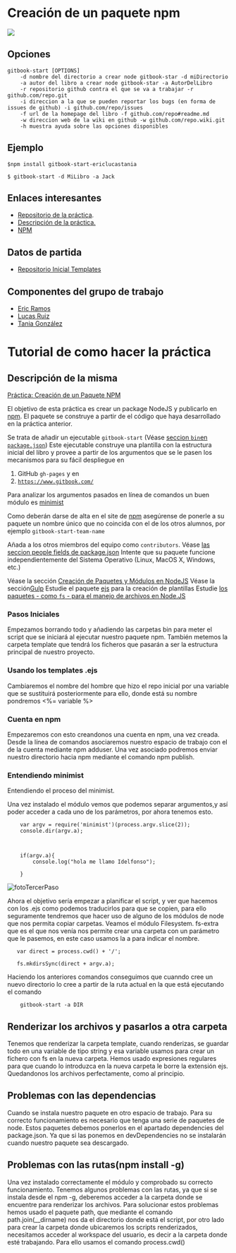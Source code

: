 # Creación de un paquete npm 

![](http://arunoda.me/images/blog/npm-love-github-thumb.png)

## Opciones

    gitbook-start [OPTIONS]
        -d nombre del directorio a crear node gitbook-star -d miDirectorio
        -a autor del libro a crear node gitbook-star -a AutorDelLibro
        -r repositorio github contra el que se va a trabajar -r github.com/repo.git
        -i direccion a la que se pueden reportar los bugs (en forma de issues de github) -i github.com/repo/issues
        -f url de la homepage del libro -f github.com/repo#readme.md
        -w direccion web de la wiki en github -w github.com/repo.wiki.git
        -h muestra ayuda sobre las opciones disponibles


## Ejemplo


```$npm install gitbook-start-ericlucastania```

```$ gitbook-start -d MiLibro -a Jack```



## Enlaces interesantes 
 
* [Repositorio de la práctica](https://github.com/ULL-ESIT-SYTW-1617/creacion-de-paquetes-y-modulos-en-nodejs-ericlucastania.git).
* [Descripción de la práctica.](https://casianorodriguezleon.gitbooks.io/ull-esit-1617/content/practicas/practicanm.html#práctica-creación-de-un-paquete-npm)
* [NPM](https://www.npmjs.com/package/gitbook-start-ericlucastania)

## Datos de partida

* [Repositorio Inicial Templates](https://github.com/enten/gitbook-boilerplate) 

## Componentes del grupo de trabajo

* [Eric Ramos](https://github.com/alu0100786330)
* [Lucas Ruiz](https://github.com/alu0100785265)
* [Tania González](https://github.com/tania77)







# Tutorial de como hacer la práctica

## Descripción de la misma

[Práctica: Creación de un Paquete NPM](https://casianorodriguezleon.gitbooks.io/ull-esit-1617/content/practicas/practicanm.html#práctica-creación-de-un-paquete-npm)



El objetivo de esta práctica es crear un package NodeJS y publicarlo en
[npm](https://www.npmjs.com/). El paquete se construye a partir de el
código que haya desarrollado en la práctica anterior.
    
    
 Se trata de añadir un ejecutable `gitbook-start` (Véase [seccion `bin`en `package.json`](https://docs.npmjs.com/files/package.json#bin))
 Este ejecutable construye una plantilla con la estructura inicial
 del libro y provee a partir de los argumentos que se le pasen los
 mecanismos para su fácil despliegue en 


 1.  GitHub `gh-pages` y en
 2.  [`https://www.gitbook.com/`](https://www.gitbook.com/)
 
 Para analizar los argumentos pasados en línea de comandos un buen
 módulo es [minimist](https://github.com/substack/minimist) 
 
 Como deberán darse de alta en el site de [npm](https://www.npmjs.com/) asegúrense de ponerle a su paquete un
 nombre único que no coincida con el de los otros alumnos, por
 ejemplo `gitbook-start-team-name`
 
 Añada a los otros miembros del equipo como `contributors`. Véase [las seccion people fields de package.json](https://docs.npmjs.com/files/package.json#people-fields-author-contributors)
 Intente que su paquete funcione independientemente del Sistema Operativo (Linux, MacOS X, Windows, etc.)
    
    
 Véase la sección [Creación de Paquetes y Módulos en NodeJS](https://casianorodriguezleon.gitbooks.io/ull-esit-1617/content/apuntes/nodejspackages.html)
 Véase la sección[Gulp](https://casianorodriguezleon.gitbooks.io/ull-esit-1617/content/apuntes/gulp/)
 Estudie el paquete [ejs](https://www.npmjs.com/package/ejs) para la creación de plantillas
 Estudie [los paquetes - como `fs` - para el manejo de archivos en Node.JS](https://casianorodriguezleon.gitbooks.io/ull-esit-1617/content/apuntes/fs.html)




### Pasos Iniciales

Empezamos borrando todo y añadiendo las carpetas bin para meter el script que se iniciará al ejecutar
nuestro paquete npm. También metemos la carpeta template que tendrá los ficheros que pasarán a ser
la estructura principal de nuestro proyecto. 

### Usando los templates .ejs

Cambiaremos el nombre del hombre que hizo el repo inicial por una variable que se sustituirá posteriormente
para ello, donde está su nombre pondremos <%= variable %>


### Cuenta en npm 

Empezaremos con esto creandonos una cuenta en npm, una vez creada. Desde la línea de comandos 
asociaremos nuestro espacio de trabajo con el de la cuenta mediante npm adduser. Una vez asociado 
podremos enviar nuestro directorio hacia npm mediante el comando npm publish.


### Entendiendo minimist

Entendiendo el proceso del minimist. 
    
Una vez instalado el módulo vemos que podemos separar argumentos,y así poder acceder a
cada uno de los parámetros, por ahora tenemos esto.


        var argv = require('minimist')(process.argv.slice(2));
        console.dir(argv.a);
        
        
        
        if(argv.a){
            console.log("hola me llamo Idelfonso");
            
        }

![fotoTercerPaso](https://drive.google.com/open?id=0B1maJox0P5XqcDh2bFlpVS1KQ0E)

Ahora el objetivo sería empezar a planificar el script, y ver que hacemos con los .ejs como podemos 
traducirlos para que se copien, para ello seguramente tendremos que hacer uso de alguno de los módulos
de node que nos permita copiar carpetas. Veamos el módulo Filesystem.
fs-extra que es el que nos venía nos permite crear una carpeta con un parámetro que le pasemos, en
este caso usamos la a para indicar el nombre.

       var direct = process.cwd() + '/';

       fs.mkdirsSync(direct + argv.a);

Haciendo los anteriores comandos conseguimos que cuanndo cree un nuevo directorio
lo cree a partir de la ruta actual en la que está ejecutando el comando

        gitbook-start -a DIR

## Renderizar los archivos y pasarlos a otra carpeta

Tenemos que renderizar la carpeta template, cuando renderizas, 
se guardar todo en una variable de tipo string y esa variable usamos
para crear un fichero con fs en la nueva carpeta. Hemos usado 
expresiones regulares para que cuando lo introduzca en la nueva carpeta le borre la 
extensión ejs. Quedandonos los archivos perfectamente, como al principio.



## Problemas con las dependencias

Cuando se instala nuestro paquete en otro espacio de trabajo. Para su correcto funcionamiento 
es necesario que tenga una serie de paquetes de node. Estos paquetes debemos ponerlos en el 
apartado dependencies del package.json. Ya que si las ponemos en devDependencies no se instalarán 
cuando nuestro paquete sea descargado.


## Problemas con las rutas(npm install -g)

Una vez instalado correctamente el módulo y comprobado su correcto funcionamiento. Tenemos algunos
problemas con las rutas, ya que si se instala desde el npm -g, deberemos acceder a la carpeta donde
se encuentre para renderizar los archivos. Para solucionar estos problemas hemos usado el paquete 
path, que mediante el comando path.join(__dirname) nos da el directorio donde está el script, por otro lado 
para crear la carpeta donde ubicaremos los scripts renderizados, necesitamos acceder al workspace del
usuario, es decir a la carpeta donde esté trabajando. Para ello usamos el comando process.cwd()



